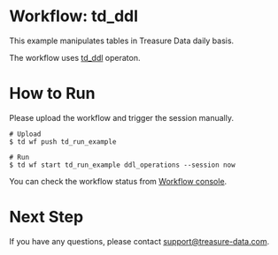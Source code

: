 # Workflow: td_ddl

This example manipulates tables in Treasure Data daily basis.

The workflow uses [td_ddl](http://docs.digdag.io/operators/td_ddl.html) operaton.

# How to Run

Please upload the workflow and trigger the session manually.

    # Upload
    $ td wf push td_run_example
    
    # Run
    $ td wf start td_run_example ddl_operations --session now

You can check the workflow status from [Workflow console](https://workflows.treasuredata.com/).

# Next Step

If you have any questions, please contact support@treasure-data.com.
